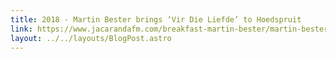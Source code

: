 ```yaml
---
title: 2018 - Martin Bester brings ‘Vir Die Liefde’ to Hoedspruit
link: https://www.jacarandafm.com/breakfast-martin-bester/martin-bester-brings-vir-die-liefde-hoedspruit/
layout: ../../layouts/BlogPost.astro
---
```

